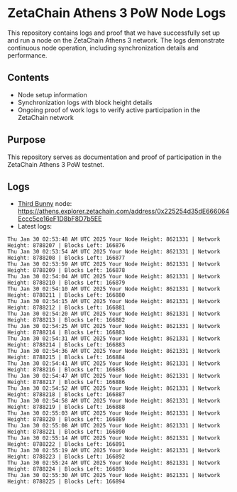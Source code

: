 # ZetaChain Athens 3 PoW Node Logs
This repository contains logs and proof that we have successfully set up and run a node on the ZetaChain Athens 3 network. The logs demonstrate continuous node operation, including synchronization details and performance.

## Contents
- Node setup information
- Synchronization logs with block height details
- Ongoing proof of work logs to verify active participation in the ZetaChain network

## Purpose
This repository serves as documentation and proof of participation in the ZetaChain Athens 3 PoW testnet.

## Logs

- [Third Bunny](https://thirdbunny.xyz/) node: https://athens.explorer.zetachain.com/address/0x225254d35dE666064Eccc5ce16eF1D8bF8D7b5EE
- Latest logs:
```
Thu Jan 30 02:53:48 AM UTC 2025 Your Node Height: 8621331 | Network Height: 8788207 | Blocks Left: 166876
Thu Jan 30 02:53:54 AM UTC 2025 Your Node Height: 8621331 | Network Height: 8788208 | Blocks Left: 166877
Thu Jan 30 02:53:59 AM UTC 2025 Your Node Height: 8621331 | Network Height: 8788209 | Blocks Left: 166878
Thu Jan 30 02:54:04 AM UTC 2025 Your Node Height: 8621331 | Network Height: 8788210 | Blocks Left: 166879
Thu Jan 30 02:54:10 AM UTC 2025 Your Node Height: 8621331 | Network Height: 8788211 | Blocks Left: 166880
Thu Jan 30 02:54:15 AM UTC 2025 Your Node Height: 8621331 | Network Height: 8788212 | Blocks Left: 166881
Thu Jan 30 02:54:20 AM UTC 2025 Your Node Height: 8621331 | Network Height: 8788213 | Blocks Left: 166882
Thu Jan 30 02:54:25 AM UTC 2025 Your Node Height: 8621331 | Network Height: 8788214 | Blocks Left: 166883
Thu Jan 30 02:54:31 AM UTC 2025 Your Node Height: 8621331 | Network Height: 8788214 | Blocks Left: 166883
Thu Jan 30 02:54:36 AM UTC 2025 Your Node Height: 8621331 | Network Height: 8788215 | Blocks Left: 166884
Thu Jan 30 02:54:41 AM UTC 2025 Your Node Height: 8621331 | Network Height: 8788216 | Blocks Left: 166885
Thu Jan 30 02:54:47 AM UTC 2025 Your Node Height: 8621331 | Network Height: 8788217 | Blocks Left: 166886
Thu Jan 30 02:54:52 AM UTC 2025 Your Node Height: 8621331 | Network Height: 8788218 | Blocks Left: 166887
Thu Jan 30 02:54:58 AM UTC 2025 Your Node Height: 8621331 | Network Height: 8788219 | Blocks Left: 166888
Thu Jan 30 02:55:03 AM UTC 2025 Your Node Height: 8621331 | Network Height: 8788220 | Blocks Left: 166889
Thu Jan 30 02:55:08 AM UTC 2025 Your Node Height: 8621331 | Network Height: 8788221 | Blocks Left: 166890
Thu Jan 30 02:55:14 AM UTC 2025 Your Node Height: 8621331 | Network Height: 8788222 | Blocks Left: 166891
Thu Jan 30 02:55:19 AM UTC 2025 Your Node Height: 8621331 | Network Height: 8788223 | Blocks Left: 166892
Thu Jan 30 02:55:24 AM UTC 2025 Your Node Height: 8621331 | Network Height: 8788224 | Blocks Left: 166893
Thu Jan 30 02:55:30 AM UTC 2025 Your Node Height: 8621331 | Network Height: 8788225 | Blocks Left: 166894
```
